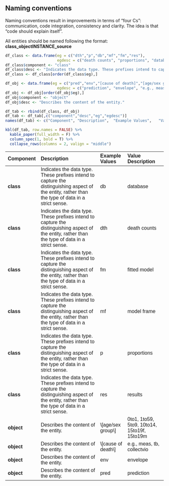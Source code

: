 ## Naming conventions

Naming conventions result in improvements in terms of “four Cs”:
communication, code integration, consistency and clarity. The idea is
that “code should explain itself”.

All entities should be named following the format:
**class_objectINSTANCE_source**

``` r
df_class <- data.frame(eg = c("dth","p","db","mf","fm","res"),
                       egdesc = c("death counts", "proportions", "database", "model frame", "fitted model", "results"))
df_class$component <- "class"
df_class$desc <- "Indicates the data type. These prefixes intend to capture the distinguishing aspect of the entity, rather than the type of data in a strict sense."
df_class <- df_class[order(df_class$eg),]

df_obj <- data.frame(eg = c("pred","env","[cause of death]","[age/sex group]"),
                       egdesc = c("prediction", "envelope", "e.g., meas, tb, collectvio", "0to1, 1to59, 5to9, 10to14, 15to19f, 15to19m"))
df_obj <- df_obj[order(df_obj$eg),]
df_obj$component <- "object"
df_obj$desc <- "Describes the content of the entity."

df_tab <- rbind(df_class, df_obj)
df_tab <- df_tab[,c("component","desc","eg","egdesc")]
names(df_tab) <- c("Component", "Description",  "Example Values",   "Value Description")

kbl(df_tab, row.names = FALSE) %>%
  kable_paper(full_width = F) %>%
  column_spec(1, bold = T) %>%
  collapse_rows(columns = 2, valign = "middle")
```

<table class=" lightable-paper" style="font-family: &quot;Arial Narrow&quot;, arial, helvetica, sans-serif; width: auto !important; margin-left: auto; margin-right: auto;">
<thead>
<tr>
<th style="text-align:left;">
Component
</th>
<th style="text-align:left;">
Description
</th>
<th style="text-align:left;">
Example Values
</th>
<th style="text-align:left;">
Value Description
</th>
</tr>
</thead>
<tbody>
<tr>
<td style="text-align:left;font-weight: bold;">
class
</td>
<td style="text-align:left;">
Indicates the data type. These prefixes intend to capture the
distinguishing aspect of the entity, rather than the type of data in a
strict sense.
</td>
<td style="text-align:left;">
db
</td>
<td style="text-align:left;">
database
</td>
</tr>
<tr>
<td style="text-align:left;font-weight: bold;">
class
</td>
<td style="text-align:left;">
Indicates the data type. These prefixes intend to capture the
distinguishing aspect of the entity, rather than the type of data in a
strict sense.
</td>
<td style="text-align:left;">
dth
</td>
<td style="text-align:left;">
death counts
</td>
</tr>
<tr>
<td style="text-align:left;font-weight: bold;">
class
</td>
<td style="text-align:left;">
Indicates the data type. These prefixes intend to capture the
distinguishing aspect of the entity, rather than the type of data in a
strict sense.
</td>
<td style="text-align:left;">
fm
</td>
<td style="text-align:left;">
fitted model
</td>
</tr>
<tr>
<td style="text-align:left;font-weight: bold;">
class
</td>
<td style="text-align:left;">
Indicates the data type. These prefixes intend to capture the
distinguishing aspect of the entity, rather than the type of data in a
strict sense.
</td>
<td style="text-align:left;">
mf
</td>
<td style="text-align:left;">
model frame
</td>
</tr>
<tr>
<td style="text-align:left;font-weight: bold;">
class
</td>
<td style="text-align:left;">
Indicates the data type. These prefixes intend to capture the
distinguishing aspect of the entity, rather than the type of data in a
strict sense.
</td>
<td style="text-align:left;">
p
</td>
<td style="text-align:left;">
proportions
</td>
</tr>
<tr>
<td style="text-align:left;font-weight: bold;">
class
</td>
<td style="text-align:left;">
Indicates the data type. These prefixes intend to capture the
distinguishing aspect of the entity, rather than the type of data in a
strict sense.
</td>
<td style="text-align:left;">
res
</td>
<td style="text-align:left;">
results
</td>
</tr>
<tr>
<td style="text-align:left;font-weight: bold;">
object
</td>
<td style="text-align:left;">
Describes the content of the entity.
</td>
<td style="text-align:left;">
\[age/sex group\]
</td>
<td style="text-align:left;">
0to1, 1to59, 5to9, 10to14, 15to19f, 15to19m
</td>
</tr>
<tr>
<td style="text-align:left;font-weight: bold;">
object
</td>
<td style="text-align:left;">
Describes the content of the entity.
</td>
<td style="text-align:left;">
\[cause of death\]
</td>
<td style="text-align:left;">
e.g., meas, tb, collectvio
</td>
</tr>
<tr>
<td style="text-align:left;font-weight: bold;">
object
</td>
<td style="text-align:left;">
Describes the content of the entity.
</td>
<td style="text-align:left;">
env
</td>
<td style="text-align:left;">
envelope
</td>
</tr>
<tr>
<td style="text-align:left;font-weight: bold;">
object
</td>
<td style="text-align:left;">
Describes the content of the entity.
</td>
<td style="text-align:left;">
pred
</td>
<td style="text-align:left;">
prediction
</td>
</tr>
</tbody>
</table>
